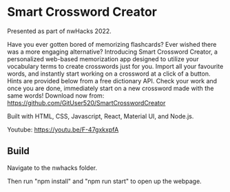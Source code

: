 # Smart Crossword Creator

Presented as part of nwHacks 2022.

Have you ever gotten bored of memorizing flashcards? Ever wished there was a more engaging alternative?
Introducing Smart Crossword Creator, a personalized web-based memorization app designed to utilize your vocabulary terms to create crosswords just for you. Import all your favourite words, and instantly start working on a crossword at a click of a button. 
Hints are provided below from a free dictionary API. Check your work and once you are done, immediately start on a new crossword made with the same words!
Download now from: https://github.com/GitUser520/SmartCrosswordCreator

Built with HTML, CSS, Javascript, React, Material UI, and Node.js.

Youtube: https://youtu.be/F-47gxkxpfA

## Build

Navigate to the nwhacks folder. 

Then run "npm install" and "npm run start" to open up the webpage.

